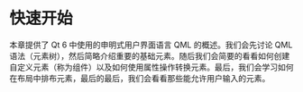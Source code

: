 # 快速开始


本章提供了 Qt 6 中使用的申明式用户界面语言 QML 的概述。我们会先讨论 QML 语法（元素树），然后简略介绍重要的基础元素。随后我们会简要的看看如何创建自定义元素（称为组件）以及如何使用属性操作转换元素。最后，我们会学习如何在布局中排布元素，最后的最后，我们会看看那些能允许用户输入的元素。

